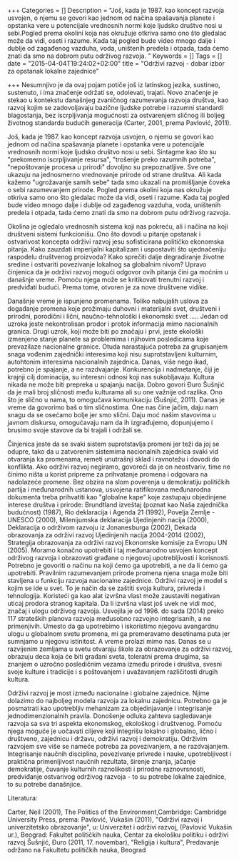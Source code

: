 +++
Categories = []
Description = "Još, kada je 1987. kao koncept razvoja usvojen, o njemu se govori kao jednom od načina spašavanja planete i opstanka vere u potencijale vrednosnih normi koje ljudsko društvo nosi u sebi.Pogled prema okolini koja nas okružuje otkriva samo ono što gledalac može da vidi, oseti i razume. Kada taj pogled bude video mnogo dalje i dublje od zagađenog vazduha, voda, uništenih predela i otpada, tada ćemo znati da smo na dobrom putu održivog razvoja. "
Keywords = []
Tags = []
date = "2015-04-04T19:24:02+02:00"
title = "Održivi razvoj - dobar izbor za opstanak lokalne zajednice"

+++
Nesumnjivo je da ovaj pojam potiče još iz latinskog jezika, sustineo, sustenuto, i ima značenje održati se, odolevati, trajati. Novo značenje je stekao u kontekstu današnjeg zvaničnog razumevanja razvoja društva, kao razvoj kojim se zadovoljavaju bazične ljudske potrebe i razumni standardi blagostanja, bez iscrpljivanja mogućnosti za ostvarenjem sličnog ili boljeg životnog standarda budućih generacija (Carter, 2001, prema Pavlović, 2011). 

Još, kada je 1987. kao koncept razvoja usvojen, o njemu se govori kao jednom od načina spašavanja planete i opstanka vere u potencijale vrednosnih normi koje ljudsko društvo nosi u sebi. Sintagme kao što su "prekomerno iscrpljivanje resursa", "trošenje preko razumnih potreba", "nepoštovanje procesa u prirodi" dovoljno su prepoznatljive. Sve one ukazuju na jednosmerno vrednovanje prirode od strane društva. Ali kada kažemo "ugrožavanje samih sebe" tada smo ukazali na promišljanje čoveka o sebi razumevanjem prirode. Pogled prema okolini koja nas okružuje otkriva samo ono što gledalac može da vidi, oseti i razume. Kada taj pogled bude video mnogo dalje i dublje od zagađenog vazduha, voda, uništenih predela i otpada, tada ćemo znati da smo na dobrom putu održivog razvoja. 

Okolina je ogledalo vrednosnih sistema koji nas pokreću, ali i načina na koji društveni sistemi funkcionišu. Ono što dovodi u pitanje opstanak i ostvarivost koncepta održivi razvoj jesu sofisticirana političko ekonomska pitanja. Kako zauzdati imperijalni kapitalizam i uspostaviti što ujednačeniju raspodelu društvenog proizvoda? Kako sprečiti dalje degradiranje životne sredine i ostvariti povezivanje lokalnog  sa globalnim nivom? Upravo činjenica da je održivi razvoj mogući odgovor ovih pitanja čini ga moćnim u današnje vreme. Pomoću njega  može se kritikovati trenutni razvoj i predviđati budući. Prema tome, otvoren je za nove društvene vidike. 

Današnje vreme je ispunjeno promenama. Toliko nabujalih uslova za događanje promena koje prožimaju duhovni i materijalni svet, društveni  i prirodni, porodični i lični, naučno-tehnološki i ekonomski svet ..... Jedan od uzroka jeste nekontrolisan prodor i protok informacija mimo nacionalnih granica. Drugi uzrok, koji može biti po značaju i prvi, jeste ekološki izmenjeno stanje planete sa problemima i njihovim posledicama koje prevazilaze nacionalne granice. Otuda narastajuća potreba za grupisanjem snaga vođenim zajednički interesima koji nisu suprotstavljeni kulturnim, autohtonim interesima nacionalnih zajednica. Danas, više nego ikad, potrebno je spajanje, a ne razdvajanje.  Konkurencija i nadmetanje, čiji je krajnji cilj dominacija, su interesni odnosi koji nas sukobljavaju. Kultura nikada ne može biti prepreka u spajanju nacija. Dobro govori Đuro Šušnjić da je mali broj sličnosti među kulturama ali su one važnije od razlika. Ono što je slično u nama, to omogućava komunikaciju (Šušnjić, 2011). Danas je vreme da govorimo baš o tim sličnostima. One nas čine jačim, daju nam snagu da se osećamo bolje jer smo slični. Daju moć našim stavovima u javnom diskursu, omogućavaju nam da ih izgrađujemo, dopunjujemo i brusimo svoje stavove da bi trajali i održali se. 

Činjenica jeste da se svaki sistem suprotstavlja promeni jer teži da joj se odupre, tako da u zatvorenim sistemima nacionalnih zajednica svaki vid otvaranja ka promenama, remeti unutrašnji sklad i ravnotežu i dovodi do konflikta. Ako održivi razvoj negiramo, govoreći da je on neostvariv, time ne činimo ništa u korist pripreme za prihvatanje promena i odgovara na nadolazeće promene. Bez obzira na slom poverenja u demokratiju političkih partija i međunarodnih ustanova, usvojena ratifikovana međunarodna dokumenta treba prihvatiti kao "globalne kape" koje zastupaju objedinjene interese društva i prirode: Brundtland izveštaj (poznat kao Naša zajednička budućnost) (1987), Rio deklaracija i Agenda 21 (1992), Povelja Zemlje - UNESCO (2000), Milenijumska deklaracija Ujedinjenih nacija (2000), Deklaracija o održivom razvoju iz Jonanesburga (2002), Dekada obrazovanja za održivi razvoj Ujedinjenih nacija 2004-2014 (2002),  Strategija obrazovanja za održivi razvoj Ekonomske komisije za Evropu UN (2005). Moramo konačno upotrebiti i taj međunarodno usvojen koncept održivog razvoja i obrazovati građane o njegovoj upotrebljivosti i korisnosti.  Potrebno je govoriti o načinu na koji ćemo ga upotrebiti, a ne da li ćemo ga upotrebiti.  Pravilnim razumevanjem prirode promena njena snaga može biti stavljena u funkciju razvoja nacionalne zajednice. Održivi razvoj je model s kojim se ide u svet. To je način da se zaštiti svoja kultura, privreda i tehnologija. Koristeći ga kao alat izvršna vlast može zaustaviti negativan uticaj prodora stranog kapitala.  Da li izvršna vlast još uvek ne vidi moć, značaj i ulogu održivog razvoja. Usvojila je od 1996. do sada (2014) preko 117 strateških planova razvoja međusobno razvojno integrisanih, a ne 
primenjivih. Umesto da ga upotrebimo i iskoristimo njegovu avangardnu ulogu u globalnom svetu promena, mi ga premeravamo desetinama puta jer sumnjamo u njegovu istinitost. A vreme prolazi mimo nas.  Danas se u razvijenim zemljama u svetu otvaraju škole za obrazovanje za održivi razvoj,  obrazuju deca koja će biti građani sveta, toleratni prema drugima, sa znanjem o uzročno posledičnim vezama između prirode i društva, svesni svoje kulture i tradicije i s poštovanjem i uvažavanjem različitosti drugih kultura. 

Održivi razvoj je most između nacionalne i globalne zajednice. Njime dolazimo do najboljeg modela razvoja za lokalnu zajednicu. Potrebno ga je posmatrati kao upotrebljiv mehanizam za objedinjavanje i integrisanje jednodimenzionalnih pravila. Donošenje odluka zahteva sagledavanje razvoja sa sva tri aspekta ekonomskog, ekološkog i društvenog. Pomoću njega moguće je uočavati ciljeve koji integrišu lokalno i globalno, lično i društveno, zajednicu i državu, održivi razvoj i demokratiju. Održivim razvojem sve više se nameće potreba za povezivanjem, a ne razdvajanjem. Integrisanje naučnih disciplina, povezivanje privrede i nauke, upotrebljivost i praktična primenljivost naučnih rezultata, širenje znanja, jačanje demokratije,  čuvanje kulturnih raznolikosti i prirodne raznovrsnosti, predviđanje ostvarivog održivog razvoja - to su potrebe lokalne zajednice, to su potrebe današnjice. 

Literatura:

Carter, Neil (2001), The Politics of the Environment,Cambridge: Cambridge University Press, 	prema: Pavlović, Vukašin (2011), "Održivi razvoj i univerzitetsko obrazovanje", u: 	Univerzitet i održivi razvoj, (Pavlović Vukašin ur.), Beograd: Fakultet 	političkih nauka, 	Centar za ekološku politiku i održivi razvoj
Šušnjić, Đuro (2011, 17. novembar), "Religija i kultura", Predavanje održano na Fakultetu 	političkih nauka, Beograd